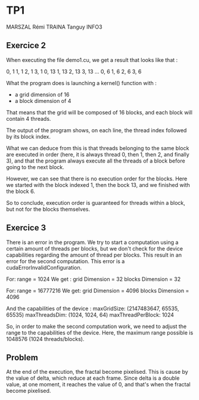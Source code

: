 # TP1

MARSZAL Rémi
TRAINA Tanguy
INFO3

## Exercice 2

When executing the file demo1.cu, we get a result that looks like that : 

0, 1
1, 1
2, 1
3, 1
0, 13
1, 13
2, 13
3, 13
...
0, 6
1, 6
2, 6
3, 6

What the program does is launching a kernel() function with :
- a grid dimension of 16
- a block dimension of 4

That means that the grid will be composed of 16 blocks, and each
block will contain 4 threads.

The output of the program shows, on each line, the thread index followed
by its block index.

What we can deduce from this is that threads belonging to the same block 
are executed in order (here, it is always thread 0, then 1, then 2, and finally 3), and 
that the program always execute all the threads of a block before going to the next block.

However, we can see that there is no execution order for the blocks. Here we started with 
the block indexed 1, then the bock 13, and we finished with the block 6.

So to conclude, execution order is guaranteed for threads within a block, 
but not for the blocks themselves.


## Exercice 3

There is an error in the program. We try to start a computation using a certain
amount of threads per blocks, but we don't check for the device capabilities 
regarding the amount of thread per blocks. This result in an error for the 
second computation. This error is a cudaErrorInvalidConfiguration.

For:
    range = 1024
We get :
    grid Dimension   = 32
    blocks Dimension = 32

For:
    range = 16777216
We get:
    grid Dimension   = 4096
    blocks Dimension = 4096

And the capabilities of the device :
    maxGridSize: (2147483647, 65535, 65535)
    maxThreadsDim: (1024, 1024, 64)
    maxThreadPerBlock: 1024

So, in order to make the second computation work, we need to adjust the range
to the capabilities of the device. Here, the maximum range possible is 1048576 (1024 threads/blocks).


## Problem

At the end of the execution, the fractal become pixelised.
This is cause by the value of delta, which reduce at each frame.
Since delta is a double value, at one moment, it reaches the value of 0, and 
that's when the fractal become pixelised.